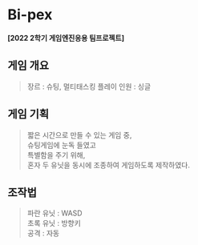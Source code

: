 # Bi-pex
**[2022 2학기 게임엔진응용 팀프로젝트]** 
## 게임 개요

  > 장르 : 슈팅, 멀티태스킹
  > 플레이 인원 : 싱글

## 게임 기획
  
  > 짧은 시간으로 만들 수 있는 게임 중, <br>
  > 슈팅게임에 눈독 들였고 <br>
  > 특별함을 주기 위해, <br>
  > 혼자 두 유닛을 동시에 조종하여 
  > 게임하도록 제작하였다.

## 조작법
  
  > 파란 유닛 : WASD <br>
  > 초록 유닛 : 방향키 <br>
  > 공격 : 자동 
  
